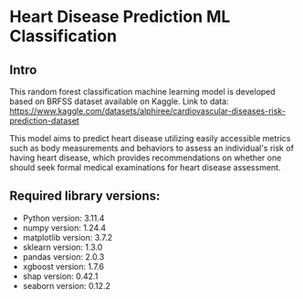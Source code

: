 # Heart Disease Prediction ML Classification

## Intro

This random forest classification machine learning model is developed based on BRFSS dataset available on Kaggle. Link to data: https://www.kaggle.com/datasets/alphiree/cardiovascular-diseases-risk-prediction-dataset

This model aims to predict heart disease utilizing easily accessible metrics such as body measurements and behaviors to assess an individual's risk of having heart disease, which provides recommendations on whether one should seek formal medical examinations for heart disease assessment.

## Required library versions:
- Python version: 3.11.4
- numpy version: 1.24.4
- matplotlib version: 3.7.2
- sklearn version: 1.3.0
- pandas version: 2.0.3
- xgboost version: 1.7.6
- shap version: 0.42.1
- seaborn version: 0.12.2 
